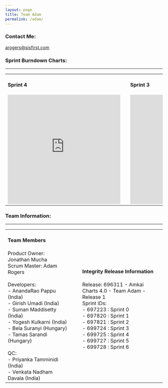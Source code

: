 ```yaml
---
layout: page
title: Team Adam
permalink: /adam/
---
```

### Contact Me:
[arogers@sisfirst.com](mailto:arogers@sisfirst.com)

### Sprint Burndown Charts:
---
<table>
<tr width='900px'>
<td><h4>Sprint 4</h4><iframe width='360' height='350' src='https://burndownfortrello.com/embed/509zc75aa4' frameborder='0'></iframe></td>
<td></td>
<td><h4>Sprint 3</h4><iframe width='360' height='350' src='https://burndownfortrello.com/embed/olrlj1zt52' frameborder='0'></iframe></td>
</tr>
</table>

### Team Information:
---
<table>
<tr width='1280px'>
<td width='380px'><h4>Team Members</h4>Product Owner: Jonathan Mucha <br/>
Scrum Master: Adam Rogers<br/><br/>
Developers:<br/>
 - AnandaRao Pappu (India)<br/>
 - Girish Umadi (India)<br/>
 - Suman Maddisetty (India)<br/>
 - Yogesh Kulkarni (India)<br/>
 - Bela Suranyi (Hungary)<br/>
 - Tamas Sarandi (Hungary)<br/><br/>
QC:<br/>
 - Priyanka Tamminidi (India)<br/>
 - Venkata Nadham Davala (India)<br/></td>
<td width='40px'></td>
<td width='540px'>
<h4>Integrity Release Information</h4>
Release: 696311 - Amkai Charts 4.0 - Team Adam - Release 1<br/>
Sprint IDs:<br/>
 - 697223 : Sprint 0<br/>
 - 697820 : Sprint 1<br/>
 - 697821 : Sprint 2<br/>
 - 699724 : Sprint 3<br/>
 - 699725 : Sprint 4<br/>
 - 699727 : Sprint 5<br/>
 - 699728 : Sprint 6<br/></td>
</tr>
</table>
